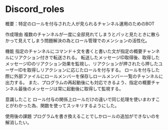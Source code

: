 # Discord_roles
概要：特定のロールを付与された人が見られるチャンネル運用のためのBOT

作成理由
複数のチャンネルが一度に全部見れてしまうとパッと見たときに散らかって見えてしまう問題解決の為とロール管理でのメンションの活性化。

機能
指定のチャンネルにコマンド＋文を書くと書いた文が指定の概要チャンネルにリアクション付きで転送される。
転送したメッセージID取得後、取得したメッセージIDのリアクション効果を監視し、リアクションが押されたら押したユーザーIDを取得しリアクションに応じたロールを付与する。
ロールを付与した際に外部ファイルにロールメンバーを保存しロールメンバー一覧のチャンネルに出力する。
また、プログラムの再起動後にも対応できるよう、指定の概要チャンネル最後のメッセージは常に起動後に取得して監視する。

意識したこと
ロール付与の関係上ロールだけの違いで同じ処理を使いまわすことがわかった為、関数を使ってスッキリするようにした。

使用後の課題
プログラムを書き換えることでしかロールの追加ができないのを解消したい。
